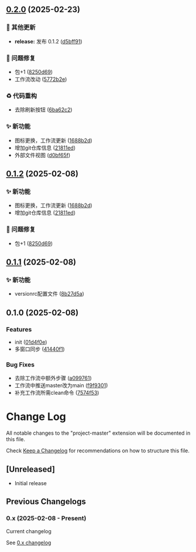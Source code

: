 ## [0.2.0](https://github.com/Arktomson/project-master/compare/v0.1.1...v0.2.0) (2025-02-23)


### 🔧 其他更新

* **release:** 发布 0.1.2 ([d5bff91](https://github.com/Arktomson/project-master/commit/d5bff91c55b18431b90dd8540f8137a9223dc601))


### 🐛 问题修复

* 包+1 ([8250d69](https://github.com/Arktomson/project-master/commit/8250d690ac19a8c88ab57474a30cb0c184528c9a))
* 工作流改动 ([5772b2e](https://github.com/Arktomson/project-master/commit/5772b2e38876f814fd044f6ced95fb10aa17c65d))


### ♻️ 代码重构

* 去除刷新按钮 ([6ba62c2](https://github.com/Arktomson/project-master/commit/6ba62c218d32c916d9b0477a8e7c390835d19322))


### ✨ 新功能

* 图标更换，工作流更新 ([1688b2d](https://github.com/Arktomson/project-master/commit/1688b2dff0d873cad0225b4fc6f8a4b51097f9ce))
* 增加git仓库信息 ([21811ed](https://github.com/Arktomson/project-master/commit/21811ed7f383bc59967ef4e29ab53947fec0d702))
* 外部文件视图 ([d0bf65f](https://github.com/Arktomson/project-master/commit/d0bf65f3f21e3b756cc9299b238c6ef8b96f960f))

## [0.1.2](https://github.com/Arktomson/project-master/compare/v0.1.1...v0.1.2) (2025-02-08)


### ✨ 新功能

* 图标更换，工作流更新 ([1688b2d](https://github.com/Arktomson/project-master/commit/1688b2dff0d873cad0225b4fc6f8a4b51097f9ce))
* 增加git仓库信息 ([21811ed](https://github.com/Arktomson/project-master/commit/21811ed7f383bc59967ef4e29ab53947fec0d702))


### 🐛 问题修复

* 包+1 ([8250d69](https://github.com/Arktomson/project-master/commit/8250d690ac19a8c88ab57474a30cb0c184528c9a))

## [0.1.1](https://github.com/Arktomson/project-master/compare/v0.1.0...v0.1.1) (2025-02-08)


### ✨ 新功能

* versionrc配置文件 ([8b27d5a](https://github.com/Arktomson/project-master/commit/8b27d5acff9adff9414dcfb05454b0fc9da343cf))

## 0.1.0 (2025-02-08)


### Features

* init ([01d4f0e](https://github.com/Arktomson/project-master/commit/01d4f0e9a489c23141e0c23fc5de40a041ba2ed9))
* 多窗口同步 ([41440f1](https://github.com/Arktomson/project-master/commit/41440f1407ee4c6b1cb195af86aa2f34c8951ef1))


### Bug Fixes

* 去除工作流中额外步骤 ([a099761](https://github.com/Arktomson/project-master/commit/a099761451e51ecb038170b80c73499408c1aa48))
* 工作流中推送master改为main ([f9f9301](https://github.com/Arktomson/project-master/commit/f9f93011463467799ceb5778b9e8dcaa48284326))
* 补充工作流所需clean命令 ([7574f53](https://github.com/Arktomson/project-master/commit/7574f5320491d2e5e14fdfe14076dbcc192a91b7))

# Change Log

All notable changes to the "project-master" extension will be documented in this file.

Check [Keep a Changelog](http://keepachangelog.com/) for recommendations on how to structure this file.

## [Unreleased]

- Initial release






## Previous Changelogs

### 0.x (2025-02-08 - Present)
Current changelog

See [0.x changelog](changelogs/CHANGELOG-0.0.md)
